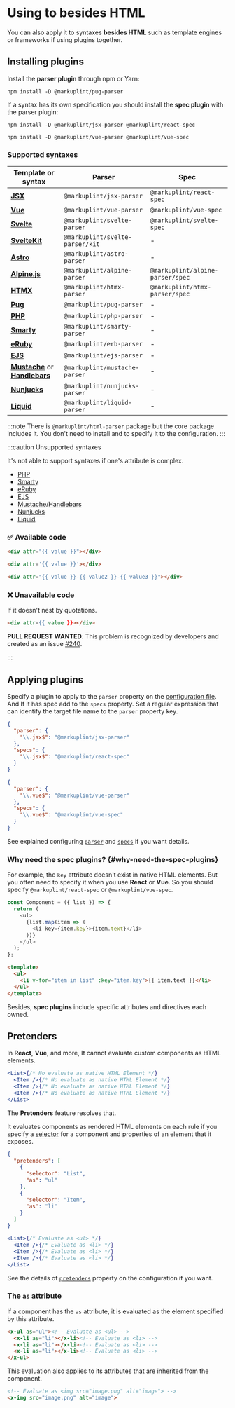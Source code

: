 # Using to besides HTML

You can also apply it to syntaxes **besides HTML** such as template engines or frameworks if using plugins together.

## Installing plugins

Install the **parser plugin** through npm or Yarn:

```shell npm2yarn
npm install -D @markuplint/pug-parser
```

If a syntax has its own specification you should install the **spec plugin** with the parser plugin:

```shell npm2yarn
npm install -D @markuplint/jsx-parser @markuplint/react-spec
```

```shell npm2yarn
npm install -D @markuplint/vue-parser @markuplint/vue-spec
```

### Supported syntaxes

| Template or syntax                                                                         | Parser                          | Spec                             |
| ------------------------------------------------------------------------------------------ | ------------------------------- | -------------------------------- |
| [**JSX**](https://react.dev/learn/writing-markup-with-jsx)                                 | `@markuplint/jsx-parser`        | `@markuplint/react-spec`         |
| [**Vue**](https://vuejs.org/)                                                              | `@markuplint/vue-parser`        | `@markuplint/vue-spec`           |
| [**Svelte**](https://svelte.dev/)                                                          | `@markuplint/svelte-parser`     | `@markuplint/svelte-spec`        |
| [**SvelteKit**](https://kit.svelte.dev/)                                                   | `@markuplint/svelte-parser/kit` | -                                |
| [**Astro**](https://astro.build/)                                                          | `@markuplint/astro-parser`      | -                                |
| [**Alpine.js**](https://alpinejs.dev)                                                      | `@markuplint/alpine-parser`     | `@markuplint/alpine-parser/spec` |
| [**HTMX**](https://htmx.org)                                                               | `@markuplint/htmx-parser`       | `@markuplint/htmx-parser/spec`   |
| [**Pug**](https://pugjs.org/)                                                              | `@markuplint/pug-parser`        | -                                |
| [**PHP**](https://www.php.net/)                                                            | `@markuplint/php-parser`        | -                                |
| [**Smarty**](https://www.smarty.net/)                                                      | `@markuplint/smarty-parser`     | -                                |
| [**eRuby**](https://docs.ruby-lang.org/en/master/ERB.html)                                 | `@markuplint/erb-parser`        | -                                |
| [**EJS**](https://ejs.co/)                                                                 | `@markuplint/ejs-parser`        | -                                |
| [**Mustache**](https://mustache.github.io/) or [**Handlebars**](https://handlebarsjs.com/) | `@markuplint/mustache-parser`   | -                                |
| [**Nunjucks**](https://mozilla.github.io/nunjucks/)                                        | `@markuplint/nunjucks-parser`   | -                                |
| [**Liquid**](https://liquidjs.com/)                                                        | `@markuplint/liquid-parser`     | -                                |

:::note
There is `@markuplint/html-parser` package but the core package includes it.
You don't need to install and to specify it to the configuration.
:::

:::caution Unsupported syntaxes

It's not able to support syntaxes if one's attribute is complex.

- [PHP](https://www.php.net/)
- [Smarty](https://www.smarty.net/)
- [eRuby](https://docs.ruby-lang.org/en/master/ERB.html)
- [EJS](https://ejs.co/)
- [Mustache](https://mustache.github.io/)/[Handlebars](https://handlebarsjs.com/)
- [Nunjucks](https://mozilla.github.io/nunjucks/)
- [Liquid](https://liquidjs.com/)

### ✅ Available code

```html
<div attr="{{ value }}"></div>
```

<!-- prettier-ignore-start -->
```html
<div attr='{{ value }}'></div>
```
<!-- prettier-ignore-end -->

```html
<div attr="{{ value }}-{{ value2 }}-{{ value3 }}"></div>
```

### ❌ Unavailable code

If it doesn't nest by quotations.

<!-- prettier-ignore-start -->
```html
<div attr={{ value }}></div>
```
<!-- prettier-ignore-end -->

**PULL REQUEST WANTED**: This problem is recognized by developers and created as an issue [#240](https://github.com/markuplint/markuplint/issues/240).

:::

## Applying plugins

Specify a plugin to apply to the `parser` property on the [configuration file](/docs/configuration).
And If it has spec add to the `specs` property.
Set a regular expression that can identify the target file name to the `parser` property key.

```json class=config title="Use React"
{
  "parser": {
    "\\.jsx$": "@markuplint/jsx-parser"
  },
  "specs": {
    "\\.jsx$": "@markuplint/react-spec"
  }
}
```

```json class=config title="Use Vue"
{
  "parser": {
    "\\.vue$": "@markuplint/vue-parser"
  },
  "specs": {
    "\\.vue$": "@markuplint/vue-spec"
  }
}
```

See explained configuring [`parser`](/docs/configuration/properties#parser) and [`specs`](/docs/configuration/properties#specs) if you want details.

### Why need the spec plugins? {#why-need-the-spec-plugins}

For example, the `key` attribute doesn't exist in native HTML elements. But you often need to specify it when you use **React** or **Vue**. So you should specify `@markuplint/react-spec` or `@markuplint/vue-spec`.

```js
const Component = ({ list }) => {
  return (
    <ul>
      {list.map(item => (
        <li key={item.key}>{item.text}</li>
      ))}
    </ul>
  );
};
```

```html
<template>
  <ul>
    <li v-for="item in list" :key="item.key">{{ item.text }}</li>
  </ul>
</template>
```

Besides, **spec plugins** include specific attributes and directives each owned.

## Pretenders

In **React**, **Vue**, and more, It cannot evaluate custom components as HTML elements.

<!-- prettier-ignore-start -->
```jsx
<List>{/* No evaluate as native HTML Element */}
  <Item />{/* No evaluate as native HTML Element */}
  <Item />{/* No evaluate as native HTML Element */}
  <Item />{/* No evaluate as native HTML Element */}
</List>
```
<!-- prettier-ignore-end -->

The **Pretenders** feature resolves that.

It evaluates components as rendered HTML elements on each rule if you specify a [selector](./selectors) for a component and properties of an element that it exposes.

```json class=config
{
  "pretenders": [
    {
      "selector": "List",
      "as": "ul"
    },
    {
      "selector": "Item",
      "as": "li"
    }
  ]
}
```

<!-- prettier-ignore-start -->
```jsx
<List>{/* Evaluate as <ul> */}
  <Item />{/* Evaluate as <li> */}
  <Item />{/* Evaluate as <li> */}
  <Item />{/* Evaluate as <li> */}
</List>
```
<!-- prettier-ignore-end -->

See the details of [`pretenders`](/docs/configuration/properties#pretenders) property on the configuration if you want.

### The `as` attribute

If a component has the `as` attribute, it is evaluated as the element specified by this attribute.

<!-- prettier-ignore-start -->
```html
<x-ul as="ul"><!-- Evaluate as <ul> -->
  <x-li as="li"></x-li><!-- Evaluate as <li> -->
  <x-li as="li"></x-li><!-- Evaluate as <li> -->
  <x-li as="li"></x-li><!-- Evaluate as <li> -->
</x-ul>
```
<!-- prettier-ignore-end -->

This evaluation also applies to its attributes that are inherited from the component.

<!-- prettier-ignore-start -->
```html
<!-- Evaluate as <img src="image.png" alt="image"> -->
<x-img src="image.png" alt="image">
```
<!-- prettier-ignore-end -->
